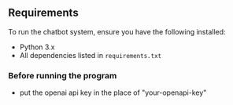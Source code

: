 
## Requirements

To run the chatbot system, ensure you have the following installed:

- Python 3.x
- All dependencies listed in `requirements.txt`

### Before running the program
- put the openai api key in the place of "your-openapi-key"

